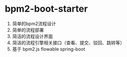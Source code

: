 # bpm2-boot-starter

1. 简单的bpm2流程设计
2. 简单的流程部署
3. 简洁的流程设计界面
4. 简洁的流程引擎相关接口（查看、提交、驳回、跳转等）
5. 基于 bpm2.js flowable spring-boot
